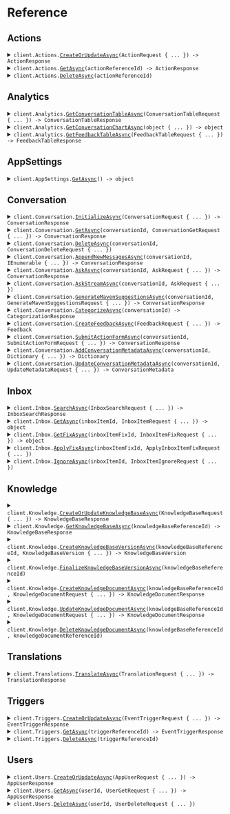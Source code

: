 # Reference
## Actions
<details><summary><code>client.Actions.<a href="/src/MavenagiApi/Actions/ActionsClient.cs">CreateOrUpdateAsync</a>(ActionRequest { ... }) -> ActionResponse</code></summary>
<dl>
<dd>

#### 📝 Description

<dl>
<dd>

<dl>
<dd>

Update an action or create it if it doesn't exist
</dd>
</dl>
</dd>
</dl>

#### 🔌 Usage

<dl>
<dd>

<dl>
<dd>

```csharp
await client.Actions.CreateOrUpdateAsync(
    new ActionRequest
    {
        ActionId = new EntityIdBase { ReferenceId = "get-balance" },
        Name = "Get the user's balance",
        Description = "This action calls an API to get the user's current balance.",
        UserInteractionRequired = false,
        UserFormParameters = new List<ActionParameter>() { },
        Precondition = new PreconditionGroup
        {
            Operator = PreconditionGroupOperator.And,
            Preconditions = new List<object>()
            {
                new MetadataPrecondition { Key = "userKey" },
                new MetadataPrecondition { Key = "userKey2" },
            },
        },
    }
);
```
</dd>
</dl>
</dd>
</dl>

#### ⚙️ Parameters

<dl>
<dd>

<dl>
<dd>

**request:** `ActionRequest` 
    
</dd>
</dl>
</dd>
</dl>


</dd>
</dl>
</details>

<details><summary><code>client.Actions.<a href="/src/MavenagiApi/Actions/ActionsClient.cs">GetAsync</a>(actionReferenceId) -> ActionResponse</code></summary>
<dl>
<dd>

#### 📝 Description

<dl>
<dd>

<dl>
<dd>

Get an action by its supplied ID
</dd>
</dl>
</dd>
</dl>

#### 🔌 Usage

<dl>
<dd>

<dl>
<dd>

```csharp
await client.Actions.GetAsync("get-balance");
```
</dd>
</dl>
</dd>
</dl>

#### ⚙️ Parameters

<dl>
<dd>

<dl>
<dd>

**actionReferenceId:** `string` — The reference ID of the action to get. All other entity ID fields are inferred from the request.
    
</dd>
</dl>
</dd>
</dl>


</dd>
</dl>
</details>

<details><summary><code>client.Actions.<a href="/src/MavenagiApi/Actions/ActionsClient.cs">DeleteAsync</a>(actionReferenceId)</code></summary>
<dl>
<dd>

#### 📝 Description

<dl>
<dd>

<dl>
<dd>

Delete an action
</dd>
</dl>
</dd>
</dl>

#### 🔌 Usage

<dl>
<dd>

<dl>
<dd>

```csharp
await client.Actions.DeleteAsync("get-balance");
```
</dd>
</dl>
</dd>
</dl>

#### ⚙️ Parameters

<dl>
<dd>

<dl>
<dd>

**actionReferenceId:** `string` — The reference ID of the action to unregister. All other entity ID fields are inferred from the request.
    
</dd>
</dl>
</dd>
</dl>


</dd>
</dl>
</details>

## Analytics
<details><summary><code>client.Analytics.<a href="/src/MavenagiApi/Analytics/AnalyticsClient.cs">GetConversationTableAsync</a>(ConversationTableRequest { ... }) -> ConversationTableResponse</code></summary>
<dl>
<dd>

#### 📝 Description

<dl>
<dd>

<dl>
<dd>

Retrieves structured conversation data formatted as a table, allowing users to group, filter, and define specific metrics to display as columns.
</dd>
</dl>
</dd>
</dl>

#### 🔌 Usage

<dl>
<dd>

<dl>
<dd>

```csharp
await client.Analytics.GetConversationTableAsync(
    new ConversationTableRequest
    {
        ConversationFilter = new ConversationFilter
        {
            Languages = new List<string>() { "en", "es" },
        },
        TimeGrouping = TimeInterval.Day,
        FieldGroupings = new List<ConversationGroupBy>()
        {
            new ConversationGroupBy { Field = ConversationField.Category },
        },
        ColumnDefinitions = new List<ConversationColumnDefinition>()
        {
            new ConversationColumnDefinition { Header = "count", Metric = new ConversationCount() },
            new ConversationColumnDefinition
            {
                Header = "avg_first_response_time",
                Metric = new ConversationAverage
                {
                    TargetField = NumericConversationField.FirstResponseTime,
                },
            },
            new ConversationColumnDefinition
            {
                Header = "percentile_handle_time",
                Metric = new ConversationPercentile
                {
                    TargetField = NumericConversationField.HandleTime,
                    Percentile = 25,
                },
            },
        },
    }
);
```
</dd>
</dl>
</dd>
</dl>

#### ⚙️ Parameters

<dl>
<dd>

<dl>
<dd>

**request:** `ConversationTableRequest` 
    
</dd>
</dl>
</dd>
</dl>


</dd>
</dl>
</details>

<details><summary><code>client.Analytics.<a href="/src/MavenagiApi/Analytics/AnalyticsClient.cs">GetConversationChartAsync</a>(object { ... }) -> object</code></summary>
<dl>
<dd>

#### 📝 Description

<dl>
<dd>

<dl>
<dd>

Fetches conversation data visualized in a chart format. Supported chart types include pie chart, date histogram, and stacked bar charts.
</dd>
</dl>
</dd>
</dl>

#### 🔌 Usage

<dl>
<dd>

<dl>
<dd>

```csharp
await client.Analytics.GetConversationChartAsync(
    new ConversationPieChartRequest
    {
        ConversationFilter = new ConversationFilter
        {
            Languages = new List<string>() { "en", "es" },
        },
        GroupBy = new ConversationGroupBy { Field = ConversationField.Category },
        Metric = new ConversationCount(),
    }
);
```
</dd>
</dl>
</dd>
</dl>

#### ⚙️ Parameters

<dl>
<dd>

<dl>
<dd>

**request:** `object` 
    
</dd>
</dl>
</dd>
</dl>


</dd>
</dl>
</details>

<details><summary><code>client.Analytics.<a href="/src/MavenagiApi/Analytics/AnalyticsClient.cs">GetFeedbackTableAsync</a>(FeedbackTableRequest { ... }) -> FeedbackTableResponse</code></summary>
<dl>
<dd>

#### 📝 Description

<dl>
<dd>

<dl>
<dd>

Retrieves structured feedback data formatted as a table, allowing users to group, filter,  and define specific metrics to display as columns.
</dd>
</dl>
</dd>
</dl>

#### 🔌 Usage

<dl>
<dd>

<dl>
<dd>

```csharp
await client.Analytics.GetFeedbackTableAsync(
    new FeedbackTableRequest
    {
        FeedbackFilter = new FeedbackFilter
        {
            Types = new List<FeedbackType>() { FeedbackType.ThumbsUp, FeedbackType.Insert },
        },
        FieldGroupings = new List<FeedbackGroupBy>()
        {
            new FeedbackGroupBy { Field = FeedbackField.CreatedBy },
        },
        ColumnDefinitions = new List<FeedbackColumnDefinition>()
        {
            new FeedbackColumnDefinition
            {
                Header = "feedback_count",
                Metric = new FeedbackCount(),
            },
        },
    }
);
```
</dd>
</dl>
</dd>
</dl>

#### ⚙️ Parameters

<dl>
<dd>

<dl>
<dd>

**request:** `FeedbackTableRequest` 
    
</dd>
</dl>
</dd>
</dl>


</dd>
</dl>
</details>

## AppSettings
<details><summary><code>client.AppSettings.<a href="/src/MavenagiApi/AppSettings/AppSettingsClient.cs">GetAsync</a>() -> object</code></summary>
<dl>
<dd>

#### 📝 Description

<dl>
<dd>

<dl>
<dd>

Get app settings set during installation
</dd>
</dl>
</dd>
</dl>

#### 🔌 Usage

<dl>
<dd>

<dl>
<dd>

```csharp
await client.AppSettings.GetAsync();
```
</dd>
</dl>
</dd>
</dl>


</dd>
</dl>
</details>

## Conversation
<details><summary><code>client.Conversation.<a href="/src/MavenagiApi/Conversation/ConversationClient.cs">InitializeAsync</a>(ConversationRequest { ... }) -> ConversationResponse</code></summary>
<dl>
<dd>

#### 📝 Description

<dl>
<dd>

<dl>
<dd>

Initialize a new conversation. Only required if the ask request wishes to supply conversation level data or when syncing to external systems.
</dd>
</dl>
</dd>
</dl>

#### 🔌 Usage

<dl>
<dd>

<dl>
<dd>

```csharp
await client.Conversation.InitializeAsync(
    new ConversationRequest
    {
        AllMetadata = new Dictionary<string, Dictionary<string, string>>()
        {
            {
                "allMetadata",
                new Dictionary<string, string>() { { "allMetadata", "allMetadata" } }
            },
        },
        ConversationId = new EntityIdBase { ReferenceId = "referenceId" },
        Messages = new List<ConversationMessageRequest>()
        {
            new ConversationMessageRequest
            {
                UserId = new EntityIdBase { ReferenceId = "referenceId" },
                Text = "text",
                UserMessageType = UserConversationMessageType.User,
                ConversationMessageId = new EntityIdBase { ReferenceId = "referenceId" },
            },
            new ConversationMessageRequest
            {
                UserId = new EntityIdBase { ReferenceId = "referenceId" },
                Text = "text",
                UserMessageType = UserConversationMessageType.User,
                ConversationMessageId = new EntityIdBase { ReferenceId = "referenceId" },
            },
        },
    }
);
```
</dd>
</dl>
</dd>
</dl>

#### ⚙️ Parameters

<dl>
<dd>

<dl>
<dd>

**request:** `ConversationRequest` 
    
</dd>
</dl>
</dd>
</dl>


</dd>
</dl>
</details>

<details><summary><code>client.Conversation.<a href="/src/MavenagiApi/Conversation/ConversationClient.cs">GetAsync</a>(conversationId, ConversationGetRequest { ... }) -> ConversationResponse</code></summary>
<dl>
<dd>

#### 📝 Description

<dl>
<dd>

<dl>
<dd>

Get a conversation
</dd>
</dl>
</dd>
</dl>

#### 🔌 Usage

<dl>
<dd>

<dl>
<dd>

```csharp
await client.Conversation.GetAsync("conversationId", new ConversationGetRequest());
```
</dd>
</dl>
</dd>
</dl>

#### ⚙️ Parameters

<dl>
<dd>

<dl>
<dd>

**conversationId:** `string` — The ID of the conversation to get
    
</dd>
</dl>

<dl>
<dd>

**request:** `ConversationGetRequest` 
    
</dd>
</dl>
</dd>
</dl>


</dd>
</dl>
</details>

<details><summary><code>client.Conversation.<a href="/src/MavenagiApi/Conversation/ConversationClient.cs">DeleteAsync</a>(conversationId, ConversationDeleteRequest { ... })</code></summary>
<dl>
<dd>

#### 📝 Description

<dl>
<dd>

<dl>
<dd>

Wipes a conversation of all user data. 
The conversation ID will still exist and non-user specific data will still be retained. 
Attempts to modify or add messages to the conversation will throw an error. 

<Warning>This is a destructive operation and cannot be undone. <br/><br/>
The exact fields cleared include: the conversation subject, userRequest, agentResponse. 
As well as the text response, followup questions, and backend LLM prompt of all messages.</Warning>
</dd>
</dl>
</dd>
</dl>

#### 🔌 Usage

<dl>
<dd>

<dl>
<dd>

```csharp
await client.Conversation.DeleteAsync(
    "conversation-0",
    new ConversationDeleteRequest { Reason = "GDPR deletion request 1234." }
);
```
</dd>
</dl>
</dd>
</dl>

#### ⚙️ Parameters

<dl>
<dd>

<dl>
<dd>

**conversationId:** `string` — The ID of the conversation to delete
    
</dd>
</dl>

<dl>
<dd>

**request:** `ConversationDeleteRequest` 
    
</dd>
</dl>
</dd>
</dl>


</dd>
</dl>
</details>

<details><summary><code>client.Conversation.<a href="/src/MavenagiApi/Conversation/ConversationClient.cs">AppendNewMessagesAsync</a>(conversationId, IEnumerable<ConversationMessageRequest> { ... }) -> ConversationResponse</code></summary>
<dl>
<dd>

#### 📝 Description

<dl>
<dd>

<dl>
<dd>

Append messages to an existing conversation. The conversation must be initialized first. If a message with the same ID already exists, it will be ignored. Messages do not allow modification.
</dd>
</dl>
</dd>
</dl>

#### 🔌 Usage

<dl>
<dd>

<dl>
<dd>

```csharp
await client.Conversation.AppendNewMessagesAsync(
    "conversationId",
    new List<ConversationMessageRequest>()
    {
        new ConversationMessageRequest
        {
            UserId = new EntityIdBase { ReferenceId = "referenceId" },
            Text = "text",
            UserMessageType = UserConversationMessageType.User,
            ConversationMessageId = new EntityIdBase { ReferenceId = "referenceId" },
        },
        new ConversationMessageRequest
        {
            UserId = new EntityIdBase { ReferenceId = "referenceId" },
            Text = "text",
            UserMessageType = UserConversationMessageType.User,
            ConversationMessageId = new EntityIdBase { ReferenceId = "referenceId" },
        },
    }
);
```
</dd>
</dl>
</dd>
</dl>

#### ⚙️ Parameters

<dl>
<dd>

<dl>
<dd>

**conversationId:** `string` — The ID of the conversation to append messages to
    
</dd>
</dl>

<dl>
<dd>

**request:** `IEnumerable<ConversationMessageRequest>` 
    
</dd>
</dl>
</dd>
</dl>


</dd>
</dl>
</details>

<details><summary><code>client.Conversation.<a href="/src/MavenagiApi/Conversation/ConversationClient.cs">AskAsync</a>(conversationId, AskRequest { ... }) -> ConversationResponse</code></summary>
<dl>
<dd>

#### 📝 Description

<dl>
<dd>

<dl>
<dd>

Get an answer from Maven for a given user question. If the user question or its answer already exists, 
they will be reused and will not be updated. Messages do not allow modification once generated. 

Concurrency Behavior:
- If another API call is made for the same user question while a response is mid-stream, partial answers may be returned.
- The second caller will receive a truncated or partial response depending on where the first stream is in its processing. The first caller's stream will remain unaffected and continue delivering the full response.

Known Limitation:
- The API does not currently expose metadata indicating whether a response or message is incomplete. This will be addressed in a future update.
</dd>
</dl>
</dd>
</dl>

#### 🔌 Usage

<dl>
<dd>

<dl>
<dd>

```csharp
await client.Conversation.AskAsync(
    "conversation-0",
    new AskRequest
    {
        ConversationMessageId = new EntityIdBase { ReferenceId = "message-0" },
        UserId = new EntityIdBase { ReferenceId = "user-0" },
        Text = "How do I reset my password?",
        Attachments = new List<Attachment>()
        {
            new Attachment { Type = "image/png", Content = "iVBORw0KGgo..." },
        },
        TransientData = new Dictionary<string, string>()
        {
            { "userToken", "abcdef123" },
            { "queryApiKey", "foobar456" },
        },
    }
);
```
</dd>
</dl>
</dd>
</dl>

#### ⚙️ Parameters

<dl>
<dd>

<dl>
<dd>

**conversationId:** `string` — The ID of a new or existing conversation to use as context for the question
    
</dd>
</dl>

<dl>
<dd>

**request:** `AskRequest` 
    
</dd>
</dl>
</dd>
</dl>


</dd>
</dl>
</details>

<details><summary><code>client.Conversation.<a href="/src/MavenagiApi/Conversation/ConversationClient.cs">AskStreamAsync</a>(conversationId, AskRequest { ... })</code></summary>
<dl>
<dd>

#### 📝 Description

<dl>
<dd>

<dl>
<dd>

Get an answer from Maven for a given user question with a streaming response. The response will be sent as a stream of events. 
The text portions of stream responses should be concatenated to form the full response text. 
Action and metadata events should overwrite past data and do not need concatenation.

If the user question or its answer already exists, they will be reused and will not be updated. 
Messages do not allow modification once generated.
        
Concurrency Behavior:
- If another API call is made for the same user question while a response is mid-stream, partial answers may be returned.
- The second caller will receive a truncated or partial response depending on where the first stream is in its processing. The first caller's stream will remain unaffected and continue delivering the full response.

Known Limitation:
- The API does not currently expose metadata indicating whether a response or message is incomplete. This will be addressed in a future update.
</dd>
</dl>
</dd>
</dl>

#### 🔌 Usage

<dl>
<dd>

<dl>
<dd>

```csharp
await client.Conversation.AskStreamAsync(
    "conversation-0",
    new AskRequest
    {
        ConversationMessageId = new EntityIdBase { ReferenceId = "message-0" },
        UserId = new EntityIdBase { ReferenceId = "user-0" },
        Text = "How do I reset my password?",
        Attachments = new List<Attachment>()
        {
            new Attachment { Type = "image/png", Content = "iVBORw0KGgo..." },
        },
        TransientData = new Dictionary<string, string>()
        {
            { "userToken", "abcdef123" },
            { "queryApiKey", "foobar456" },
        },
    }
);
```
</dd>
</dl>
</dd>
</dl>

#### ⚙️ Parameters

<dl>
<dd>

<dl>
<dd>

**conversationId:** `string` — The ID of a new or existing conversation to use as context for the question
    
</dd>
</dl>

<dl>
<dd>

**request:** `AskRequest` 
    
</dd>
</dl>
</dd>
</dl>


</dd>
</dl>
</details>

<details><summary><code>client.Conversation.<a href="/src/MavenagiApi/Conversation/ConversationClient.cs">GenerateMavenSuggestionsAsync</a>(conversationId, GenerateMavenSuggestionsRequest { ... }) -> ConversationResponse</code></summary>
<dl>
<dd>

#### 📝 Description

<dl>
<dd>

<dl>
<dd>

This method is deprecated and will be removed in a future release. Use either `ask` or `askStream` instead.
</dd>
</dl>
</dd>
</dl>

#### 🔌 Usage

<dl>
<dd>

<dl>
<dd>

```csharp
await client.Conversation.GenerateMavenSuggestionsAsync(
    "conversationId",
    new GenerateMavenSuggestionsRequest
    {
        ConversationMessageIds = new List<EntityIdBase>()
        {
            new EntityIdBase { ReferenceId = "referenceId" },
            new EntityIdBase { ReferenceId = "referenceId" },
        },
    }
);
```
</dd>
</dl>
</dd>
</dl>

#### ⚙️ Parameters

<dl>
<dd>

<dl>
<dd>

**conversationId:** `string` — The ID of a conversation the messages belong to
    
</dd>
</dl>

<dl>
<dd>

**request:** `GenerateMavenSuggestionsRequest` 
    
</dd>
</dl>
</dd>
</dl>


</dd>
</dl>
</details>

<details><summary><code>client.Conversation.<a href="/src/MavenagiApi/Conversation/ConversationClient.cs">CategorizeAsync</a>(conversationId) -> CategorizationResponse</code></summary>
<dl>
<dd>

#### 📝 Description

<dl>
<dd>

<dl>
<dd>

Uses an LLM flow to categorize the conversation. Experimental.
</dd>
</dl>
</dd>
</dl>

#### 🔌 Usage

<dl>
<dd>

<dl>
<dd>

```csharp
await client.Conversation.CategorizeAsync("conversationId");
```
</dd>
</dl>
</dd>
</dl>

#### ⚙️ Parameters

<dl>
<dd>

<dl>
<dd>

**conversationId:** `string` — The ID of the conversation to categorize
    
</dd>
</dl>
</dd>
</dl>


</dd>
</dl>
</details>

<details><summary><code>client.Conversation.<a href="/src/MavenagiApi/Conversation/ConversationClient.cs">CreateFeedbackAsync</a>(FeedbackRequest { ... }) -> Feedback</code></summary>
<dl>
<dd>

#### 📝 Description

<dl>
<dd>

<dl>
<dd>

Update feedback or create it if it doesn't exist
</dd>
</dl>
</dd>
</dl>

#### 🔌 Usage

<dl>
<dd>

<dl>
<dd>

```csharp
await client.Conversation.CreateFeedbackAsync(
    new FeedbackRequest
    {
        FeedbackId = new EntityIdBase { ReferenceId = "feedback-0" },
        UserId = new EntityIdBase { ReferenceId = "user-0" },
        ConversationId = new EntityIdBase { ReferenceId = "conversation-0" },
        ConversationMessageId = new EntityIdBase { ReferenceId = "message-1" },
        Type = FeedbackType.ThumbsUp,
        Text = "Great answer!",
    }
);
```
</dd>
</dl>
</dd>
</dl>

#### ⚙️ Parameters

<dl>
<dd>

<dl>
<dd>

**request:** `FeedbackRequest` 
    
</dd>
</dl>
</dd>
</dl>


</dd>
</dl>
</details>

<details><summary><code>client.Conversation.<a href="/src/MavenagiApi/Conversation/ConversationClient.cs">SubmitActionFormAsync</a>(conversationId, SubmitActionFormRequest { ... }) -> ConversationResponse</code></summary>
<dl>
<dd>

#### 📝 Description

<dl>
<dd>

<dl>
<dd>

Submit a filled out action form
</dd>
</dl>
</dd>
</dl>

#### 🔌 Usage

<dl>
<dd>

<dl>
<dd>

```csharp
await client.Conversation.SubmitActionFormAsync(
    "conversationId",
    new SubmitActionFormRequest
    {
        ActionFormId = "actionFormId",
        Parameters = new Dictionary<string, object>()
        {
            {
                "parameters",
                new Dictionary<object, object?>() { { "key", "value" } }
            },
        },
    }
);
```
</dd>
</dl>
</dd>
</dl>

#### ⚙️ Parameters

<dl>
<dd>

<dl>
<dd>

**conversationId:** `string` — The ID of a conversation the form being submitted belongs to
    
</dd>
</dl>

<dl>
<dd>

**request:** `SubmitActionFormRequest` 
    
</dd>
</dl>
</dd>
</dl>


</dd>
</dl>
</details>

<details><summary><code>client.Conversation.<a href="/src/MavenagiApi/Conversation/ConversationClient.cs">AddConversationMetadataAsync</a>(conversationId, Dictionary<string, string> { ... }) -> Dictionary<string, string></code></summary>
<dl>
<dd>

#### 📝 Description

<dl>
<dd>

<dl>
<dd>

Replaced by `updateConversationMetadata`. 

Adds metadata to an existing conversation. If a metadata field already exists, it will be overwritten.
</dd>
</dl>
</dd>
</dl>

#### 🔌 Usage

<dl>
<dd>

<dl>
<dd>

```csharp
await client.Conversation.AddConversationMetadataAsync(
    "conversationId",
    new Dictionary<string, string>() { { "string", "string" } }
);
```
</dd>
</dl>
</dd>
</dl>

#### ⚙️ Parameters

<dl>
<dd>

<dl>
<dd>

**conversationId:** `string` — The ID of a conversation the metadata being added belongs to
    
</dd>
</dl>

<dl>
<dd>

**request:** `Dictionary<string, string>` 
    
</dd>
</dl>
</dd>
</dl>


</dd>
</dl>
</details>

<details><summary><code>client.Conversation.<a href="/src/MavenagiApi/Conversation/ConversationClient.cs">UpdateConversationMetadataAsync</a>(conversationId, UpdateMetadataRequest { ... }) -> ConversationMetadata</code></summary>
<dl>
<dd>

#### 📝 Description

<dl>
<dd>

<dl>
<dd>

Update metadata supplied by the calling application for an existing conversation. 
Does not modify metadata saved by other apps.

If a metadata field already exists for the calling app, it will be overwritten. 
If it does not exist, it will be added. Will not remove metadata fields.

Returns all metadata saved by any app on the conversation.
</dd>
</dl>
</dd>
</dl>

#### 🔌 Usage

<dl>
<dd>

<dl>
<dd>

```csharp
await client.Conversation.UpdateConversationMetadataAsync(
    "conversation-0",
    new UpdateMetadataRequest
    {
        AppId = "conversation-owning-app",
        Values = new Dictionary<string, string>() { { "key", "newValue" } },
    }
);
```
</dd>
</dl>
</dd>
</dl>

#### ⚙️ Parameters

<dl>
<dd>

<dl>
<dd>

**conversationId:** `string` — The ID of the conversation to modify metadata for
    
</dd>
</dl>

<dl>
<dd>

**request:** `UpdateMetadataRequest` 
    
</dd>
</dl>
</dd>
</dl>


</dd>
</dl>
</details>

## Inbox
<details><summary><code>client.Inbox.<a href="/src/MavenagiApi/Inbox/InboxClient.cs">SearchAsync</a>(InboxSearchRequest { ... }) -> InboxSearchResponse</code></summary>
<dl>
<dd>

#### 📝 Description

<dl>
<dd>

<dl>
<dd>

Retrieve a paginated list of inbox items for an agent.
</dd>
</dl>
</dd>
</dl>

#### 🔌 Usage

<dl>
<dd>

<dl>
<dd>

```csharp
await client.Inbox.SearchAsync(new InboxSearchRequest());
```
</dd>
</dl>
</dd>
</dl>

#### ⚙️ Parameters

<dl>
<dd>

<dl>
<dd>

**request:** `InboxSearchRequest` 
    
</dd>
</dl>
</dd>
</dl>


</dd>
</dl>
</details>

<details><summary><code>client.Inbox.<a href="/src/MavenagiApi/Inbox/InboxClient.cs">GetAsync</a>(inboxItemId, InboxItemRequest { ... }) -> object</code></summary>
<dl>
<dd>

#### 📝 Description

<dl>
<dd>

<dl>
<dd>

Retrieve details of a specific inbox item by its ID.
</dd>
</dl>
</dd>
</dl>

#### 🔌 Usage

<dl>
<dd>

<dl>
<dd>

```csharp
await client.Inbox.GetAsync("inboxItemId", new InboxItemRequest { AppId = "appId" });
```
</dd>
</dl>
</dd>
</dl>

#### ⚙️ Parameters

<dl>
<dd>

<dl>
<dd>

**inboxItemId:** `string` — The ID of the inbox item to get. All other entity ID fields are inferred from the request.
    
</dd>
</dl>

<dl>
<dd>

**request:** `InboxItemRequest` 
    
</dd>
</dl>
</dd>
</dl>


</dd>
</dl>
</details>

<details><summary><code>client.Inbox.<a href="/src/MavenagiApi/Inbox/InboxClient.cs">GetFixAsync</a>(inboxItemFixId, InboxItemFixRequest { ... }) -> object</code></summary>
<dl>
<dd>

#### 📝 Description

<dl>
<dd>

<dl>
<dd>

Retrieve a suggested fix. Includes document information if the fix is a Missing Knowledge suggestion.
</dd>
</dl>
</dd>
</dl>

#### 🔌 Usage

<dl>
<dd>

<dl>
<dd>

```csharp
await client.Inbox.GetFixAsync("inboxItemFixId", new InboxItemFixRequest { AppId = "appId" });
```
</dd>
</dl>
</dd>
</dl>

#### ⚙️ Parameters

<dl>
<dd>

<dl>
<dd>

**inboxItemFixId:** `string` — Unique identifier for the inbox fix.
    
</dd>
</dl>

<dl>
<dd>

**request:** `InboxItemFixRequest` 
    
</dd>
</dl>
</dd>
</dl>


</dd>
</dl>
</details>

<details><summary><code>client.Inbox.<a href="/src/MavenagiApi/Inbox/InboxClient.cs">ApplyFixAsync</a>(inboxItemFixId, ApplyInboxItemFixRequest { ... })</code></summary>
<dl>
<dd>

#### 📝 Description

<dl>
<dd>

<dl>
<dd>

Apply a fix to an inbox item with a specific document.
</dd>
</dl>
</dd>
</dl>

#### 🔌 Usage

<dl>
<dd>

<dl>
<dd>

```csharp
await client.Inbox.ApplyFixAsync(
    "inboxItemFixId",
    new ApplyInboxItemFixRequest { AppId = "appId" }
);
```
</dd>
</dl>
</dd>
</dl>

#### ⚙️ Parameters

<dl>
<dd>

<dl>
<dd>

**inboxItemFixId:** `string` — Unique identifier for the inbox fix.
    
</dd>
</dl>

<dl>
<dd>

**request:** `ApplyInboxItemFixRequest` 
    
</dd>
</dl>
</dd>
</dl>


</dd>
</dl>
</details>

<details><summary><code>client.Inbox.<a href="/src/MavenagiApi/Inbox/InboxClient.cs">IgnoreAsync</a>(inboxItemId, InboxItemIgnoreRequest { ... })</code></summary>
<dl>
<dd>

#### 📝 Description

<dl>
<dd>

<dl>
<dd>

Ignore a specific inbox item by its ID.
</dd>
</dl>
</dd>
</dl>

#### 🔌 Usage

<dl>
<dd>

<dl>
<dd>

```csharp
await client.Inbox.IgnoreAsync("inboxItemId", new InboxItemIgnoreRequest { AppId = "appId" });
```
</dd>
</dl>
</dd>
</dl>

#### ⚙️ Parameters

<dl>
<dd>

<dl>
<dd>

**inboxItemId:** `string` — Unique identifier for the inbox item.
    
</dd>
</dl>

<dl>
<dd>

**request:** `InboxItemIgnoreRequest` 
    
</dd>
</dl>
</dd>
</dl>


</dd>
</dl>
</details>

## Knowledge
<details><summary><code>client.Knowledge.<a href="/src/MavenagiApi/Knowledge/KnowledgeClient.cs">CreateOrUpdateKnowledgeBaseAsync</a>(KnowledgeBaseRequest { ... }) -> KnowledgeBaseResponse</code></summary>
<dl>
<dd>

#### 📝 Description

<dl>
<dd>

<dl>
<dd>

Update a knowledge base or create it if it doesn't exist.
</dd>
</dl>
</dd>
</dl>

#### 🔌 Usage

<dl>
<dd>

<dl>
<dd>

```csharp
await client.Knowledge.CreateOrUpdateKnowledgeBaseAsync(
    new KnowledgeBaseRequest
    {
        KnowledgeBaseId = new EntityIdBase { ReferenceId = "help-center" },
        Name = "Help center",
        Type = KnowledgeBaseType.Api,
    }
);
```
</dd>
</dl>
</dd>
</dl>

#### ⚙️ Parameters

<dl>
<dd>

<dl>
<dd>

**request:** `KnowledgeBaseRequest` 
    
</dd>
</dl>
</dd>
</dl>


</dd>
</dl>
</details>

<details><summary><code>client.Knowledge.<a href="/src/MavenagiApi/Knowledge/KnowledgeClient.cs">GetKnowledgeBaseAsync</a>(knowledgeBaseReferenceId) -> KnowledgeBaseResponse</code></summary>
<dl>
<dd>

#### 📝 Description

<dl>
<dd>

<dl>
<dd>

Get an existing knowledge base by its supplied ID
</dd>
</dl>
</dd>
</dl>

#### 🔌 Usage

<dl>
<dd>

<dl>
<dd>

```csharp
await client.Knowledge.GetKnowledgeBaseAsync("help-center");
```
</dd>
</dl>
</dd>
</dl>

#### ⚙️ Parameters

<dl>
<dd>

<dl>
<dd>

**knowledgeBaseReferenceId:** `string` — The reference ID of the knowledge base to get. All other entity ID fields are inferred from the request.
    
</dd>
</dl>
</dd>
</dl>


</dd>
</dl>
</details>

<details><summary><code>client.Knowledge.<a href="/src/MavenagiApi/Knowledge/KnowledgeClient.cs">CreateKnowledgeBaseVersionAsync</a>(knowledgeBaseReferenceId, KnowledgeBaseVersion { ... }) -> KnowledgeBaseVersion</code></summary>
<dl>
<dd>

#### 📝 Description

<dl>
<dd>

<dl>
<dd>

Create a new knowledge base version. Only supported on API knowledge bases. Will throw an exception if there is an existing version in progress.
</dd>
</dl>
</dd>
</dl>

#### 🔌 Usage

<dl>
<dd>

<dl>
<dd>

```csharp
await client.Knowledge.CreateKnowledgeBaseVersionAsync(
    "help-center",
    new KnowledgeBaseVersion { Type = KnowledgeBaseVersionType.Full }
);
```
</dd>
</dl>
</dd>
</dl>

#### ⚙️ Parameters

<dl>
<dd>

<dl>
<dd>

**knowledgeBaseReferenceId:** `string` — The reference ID of the knowledge base to create a version for. All other entity ID fields are inferred from the request.
    
</dd>
</dl>

<dl>
<dd>

**request:** `KnowledgeBaseVersion` 
    
</dd>
</dl>
</dd>
</dl>


</dd>
</dl>
</details>

<details><summary><code>client.Knowledge.<a href="/src/MavenagiApi/Knowledge/KnowledgeClient.cs">FinalizeKnowledgeBaseVersionAsync</a>(knowledgeBaseReferenceId)</code></summary>
<dl>
<dd>

#### 📝 Description

<dl>
<dd>

<dl>
<dd>

Finalize the latest knowledge base version. Required to indicate the version is complete. Will throw an exception if the latest version is not in progress.
</dd>
</dl>
</dd>
</dl>

#### 🔌 Usage

<dl>
<dd>

<dl>
<dd>

```csharp
await client.Knowledge.FinalizeKnowledgeBaseVersionAsync("help-center");
```
</dd>
</dl>
</dd>
</dl>

#### ⚙️ Parameters

<dl>
<dd>

<dl>
<dd>

**knowledgeBaseReferenceId:** `string` — The reference ID of the knowledge base to finalize a version for. All other entity ID fields are inferred from the request.
    
</dd>
</dl>
</dd>
</dl>


</dd>
</dl>
</details>

<details><summary><code>client.Knowledge.<a href="/src/MavenagiApi/Knowledge/KnowledgeClient.cs">CreateKnowledgeDocumentAsync</a>(knowledgeBaseReferenceId, KnowledgeDocumentRequest { ... }) -> KnowledgeDocumentResponse</code></summary>
<dl>
<dd>

#### 📝 Description

<dl>
<dd>

<dl>
<dd>

Create knowledge document. Requires an existing knowledge base with an in progress version. Will throw an exception if the latest version is not in progress.
</dd>
</dl>
</dd>
</dl>

#### 🔌 Usage

<dl>
<dd>

<dl>
<dd>

```csharp
await client.Knowledge.CreateKnowledgeDocumentAsync(
    "help-center",
    new KnowledgeDocumentRequest
    {
        KnowledgeDocumentId = new EntityIdBase { ReferenceId = "getting-started" },
        ContentType = KnowledgeDocumentContentType.Markdown,
        Content = "## Getting started\\nThis is a getting started guide for the help center.",
        Title = "Getting started",
    }
);
```
</dd>
</dl>
</dd>
</dl>

#### ⚙️ Parameters

<dl>
<dd>

<dl>
<dd>

**knowledgeBaseReferenceId:** `string` — The reference ID of the knowledge base to create a document for. All other entity ID fields are inferred from the request.
    
</dd>
</dl>

<dl>
<dd>

**request:** `KnowledgeDocumentRequest` 
    
</dd>
</dl>
</dd>
</dl>


</dd>
</dl>
</details>

<details><summary><code>client.Knowledge.<a href="/src/MavenagiApi/Knowledge/KnowledgeClient.cs">UpdateKnowledgeDocumentAsync</a>(knowledgeBaseReferenceId, KnowledgeDocumentRequest { ... }) -> KnowledgeDocumentResponse</code></summary>
<dl>
<dd>

#### 📝 Description

<dl>
<dd>

<dl>
<dd>

Not yet implemented. Update knowledge document. Requires an existing knowledge base with an in progress version of type PARTIAL. Will throw an exception if the latest version is not in progress.
</dd>
</dl>
</dd>
</dl>

#### 🔌 Usage

<dl>
<dd>

<dl>
<dd>

```csharp
await client.Knowledge.UpdateKnowledgeDocumentAsync(
    "help-center",
    new KnowledgeDocumentRequest
    {
        KnowledgeDocumentId = new EntityIdBase { ReferenceId = "getting-started" },
        ContentType = KnowledgeDocumentContentType.Markdown,
        Content = "## Getting started\\nThis is a getting started guide for the help center.",
        Title = "Getting started",
    }
);
```
</dd>
</dl>
</dd>
</dl>

#### ⚙️ Parameters

<dl>
<dd>

<dl>
<dd>

**knowledgeBaseReferenceId:** `string` — The reference ID of the knowledge base that contains the document to update. All other entity ID fields are inferred from the request.
    
</dd>
</dl>

<dl>
<dd>

**request:** `KnowledgeDocumentRequest` 
    
</dd>
</dl>
</dd>
</dl>


</dd>
</dl>
</details>

<details><summary><code>client.Knowledge.<a href="/src/MavenagiApi/Knowledge/KnowledgeClient.cs">DeleteKnowledgeDocumentAsync</a>(knowledgeBaseReferenceId, knowledgeDocumentReferenceId)</code></summary>
<dl>
<dd>

#### 📝 Description

<dl>
<dd>

<dl>
<dd>

Not yet implemented. Delete knowledge document. Requires an existing knowledge base with an in progress version of type PARTIAL. Will throw an exception if the latest version is not in progress.
</dd>
</dl>
</dd>
</dl>

#### 🔌 Usage

<dl>
<dd>

<dl>
<dd>

```csharp
await client.Knowledge.DeleteKnowledgeDocumentAsync("help-center", "getting-started");
```
</dd>
</dl>
</dd>
</dl>

#### ⚙️ Parameters

<dl>
<dd>

<dl>
<dd>

**knowledgeBaseReferenceId:** `string` — The reference ID of the knowledge base that contains the document to delete. All other entity ID fields are inferred from the request
    
</dd>
</dl>

<dl>
<dd>

**knowledgeDocumentReferenceId:** `string` — The reference ID of the knowledge document to delete. All other entity ID fields are inferred from the request.
    
</dd>
</dl>
</dd>
</dl>


</dd>
</dl>
</details>

## Translations
<details><summary><code>client.Translations.<a href="/src/MavenagiApi/Translations/TranslationsClient.cs">TranslateAsync</a>(TranslationRequest { ... }) -> TranslationResponse</code></summary>
<dl>
<dd>

#### 📝 Description

<dl>
<dd>

<dl>
<dd>

Translate text from one language to another
</dd>
</dl>
</dd>
</dl>

#### 🔌 Usage

<dl>
<dd>

<dl>
<dd>

```csharp
await client.Translations.TranslateAsync(
    new TranslationRequest { Text = "Hello world", TargetLanguage = "es" }
);
```
</dd>
</dl>
</dd>
</dl>

#### ⚙️ Parameters

<dl>
<dd>

<dl>
<dd>

**request:** `TranslationRequest` 
    
</dd>
</dl>
</dd>
</dl>


</dd>
</dl>
</details>

## Triggers
<details><summary><code>client.Triggers.<a href="/src/MavenagiApi/Triggers/TriggersClient.cs">CreateOrUpdateAsync</a>(EventTriggerRequest { ... }) -> EventTriggerResponse</code></summary>
<dl>
<dd>

#### 📝 Description

<dl>
<dd>

<dl>
<dd>

Update an event trigger or create it if it doesn't exist.
</dd>
</dl>
</dd>
</dl>

#### 🔌 Usage

<dl>
<dd>

<dl>
<dd>

```csharp
await client.Triggers.CreateOrUpdateAsync(
    new EventTriggerRequest
    {
        TriggerId = new EntityIdBase { ReferenceId = "store-in-snowflake" },
        Description = "Stores conversation data in Snowflake",
        Type = EventTriggerType.ConversationCreated,
    }
);
```
</dd>
</dl>
</dd>
</dl>

#### ⚙️ Parameters

<dl>
<dd>

<dl>
<dd>

**request:** `EventTriggerRequest` 
    
</dd>
</dl>
</dd>
</dl>


</dd>
</dl>
</details>

<details><summary><code>client.Triggers.<a href="/src/MavenagiApi/Triggers/TriggersClient.cs">GetAsync</a>(triggerReferenceId) -> EventTriggerResponse</code></summary>
<dl>
<dd>

#### 📝 Description

<dl>
<dd>

<dl>
<dd>

Get an event trigger by its supplied ID
</dd>
</dl>
</dd>
</dl>

#### 🔌 Usage

<dl>
<dd>

<dl>
<dd>

```csharp
await client.Triggers.GetAsync("store-in-snowflake");
```
</dd>
</dl>
</dd>
</dl>

#### ⚙️ Parameters

<dl>
<dd>

<dl>
<dd>

**triggerReferenceId:** `string` — The reference ID of the event trigger to get. All other entity ID fields are inferred from the request.
    
</dd>
</dl>
</dd>
</dl>


</dd>
</dl>
</details>

<details><summary><code>client.Triggers.<a href="/src/MavenagiApi/Triggers/TriggersClient.cs">DeleteAsync</a>(triggerReferenceId)</code></summary>
<dl>
<dd>

#### 📝 Description

<dl>
<dd>

<dl>
<dd>

Delete an event trigger
</dd>
</dl>
</dd>
</dl>

#### 🔌 Usage

<dl>
<dd>

<dl>
<dd>

```csharp
await client.Triggers.DeleteAsync("store-in-snowflake");
```
</dd>
</dl>
</dd>
</dl>

#### ⚙️ Parameters

<dl>
<dd>

<dl>
<dd>

**triggerReferenceId:** `string` — The reference ID of the event trigger to delete. All other entity ID fields are inferred from the request.
    
</dd>
</dl>
</dd>
</dl>


</dd>
</dl>
</details>

## Users
<details><summary><code>client.Users.<a href="/src/MavenagiApi/Users/UsersClient.cs">CreateOrUpdateAsync</a>(AppUserRequest { ... }) -> AppUserResponse</code></summary>
<dl>
<dd>

#### 📝 Description

<dl>
<dd>

<dl>
<dd>

Update a user or create it if it doesn't exist.
</dd>
</dl>
</dd>
</dl>

#### 🔌 Usage

<dl>
<dd>

<dl>
<dd>

```csharp
await client.Users.CreateOrUpdateAsync(
    new AppUserRequest
    {
        UserId = new EntityIdBase { ReferenceId = "user-0" },
        Identifiers = new HashSet<AppUserIdentifier>()
        {
            new AppUserIdentifier
            {
                Value = "joe@myapp.com",
                Type = AppUserIdentifyingPropertyType.Email,
            },
        },
        Data = new Dictionary<string, UserData>()
        {
            {
                "name",
                new UserData { Value = "Joe", Visibility = VisibilityType.Visible }
            },
        },
    }
);
```
</dd>
</dl>
</dd>
</dl>

#### ⚙️ Parameters

<dl>
<dd>

<dl>
<dd>

**request:** `AppUserRequest` 
    
</dd>
</dl>
</dd>
</dl>


</dd>
</dl>
</details>

<details><summary><code>client.Users.<a href="/src/MavenagiApi/Users/UsersClient.cs">GetAsync</a>(userId, UserGetRequest { ... }) -> AppUserResponse</code></summary>
<dl>
<dd>

#### 📝 Description

<dl>
<dd>

<dl>
<dd>

Get a user by its supplied ID
</dd>
</dl>
</dd>
</dl>

#### 🔌 Usage

<dl>
<dd>

<dl>
<dd>

```csharp
await client.Users.GetAsync("user-0", new UserGetRequest());
```
</dd>
</dl>
</dd>
</dl>

#### ⚙️ Parameters

<dl>
<dd>

<dl>
<dd>

**userId:** `string` — The reference ID of the user to get. All other entity ID fields are inferred from the request.
    
</dd>
</dl>

<dl>
<dd>

**request:** `UserGetRequest` 
    
</dd>
</dl>
</dd>
</dl>


</dd>
</dl>
</details>

<details><summary><code>client.Users.<a href="/src/MavenagiApi/Users/UsersClient.cs">DeleteAsync</a>(userId, UserDeleteRequest { ... })</code></summary>
<dl>
<dd>

#### 📝 Description

<dl>
<dd>

<dl>
<dd>

Deletes all identifiers and user data saved by the specified app. 
Does not modify data or identifiers saved by other apps.

If this user is linked to a user from another app, it will not be unlinked. Unlinking of users is not yet supported.

<Warning>This is a destructive operation and cannot be undone.</Warning>
</dd>
</dl>
</dd>
</dl>

#### 🔌 Usage

<dl>
<dd>

<dl>
<dd>

```csharp
await client.Users.DeleteAsync("user-0", new UserDeleteRequest());
```
</dd>
</dl>
</dd>
</dl>

#### ⚙️ Parameters

<dl>
<dd>

<dl>
<dd>

**userId:** `string` — The reference ID of the user to delete. All other entity ID fields are inferred from the request.
    
</dd>
</dl>

<dl>
<dd>

**request:** `UserDeleteRequest` 
    
</dd>
</dl>
</dd>
</dl>


</dd>
</dl>
</details>
